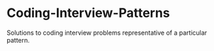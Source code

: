 # Coding-Interview-Patterns
Solutions to coding interview problems representative of a particular pattern.

